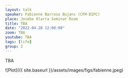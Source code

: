 ```yaml
---
layout: talk
speaker: Fabienne Barroso Bujans (CFM-DIPC)
place: Josebe Olarra Seminar Room
title: TBA
date: "2022-04-28 12:00:00"
zoom: TBA
youtube: TBA
tags: [life]
group: 2  
---
```

TBA

![Plot]({{ site.baseurl }}/assets/images/figs/fabienne.jpeg)
